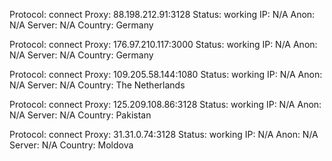 Protocol: connect
Proxy: 88.198.212.91:3128
Status: working
IP: N/A
Anon: N/A
Server: N/A
Country: Germany

Protocol: connect
Proxy: 176.97.210.117:3000
Status: working
IP: N/A
Anon: N/A
Server: N/A
Country: Germany

Protocol: connect
Proxy: 109.205.58.144:1080
Status: working
IP: N/A
Anon: N/A
Server: N/A
Country: The Netherlands

Protocol: connect
Proxy: 125.209.108.86:3128
Status: working
IP: N/A
Anon: N/A
Server: N/A
Country: Pakistan

Protocol: connect
Proxy: 31.31.0.74:3128
Status: working
IP: N/A
Anon: N/A
Server: N/A
Country: Moldova

